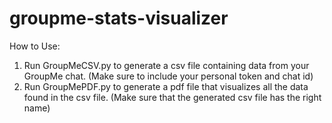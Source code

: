 # groupme-stats-visualizer

How to Use:

1. Run GroupMeCSV.py to generate a csv file containing data from your GroupMe chat. (Make sure to include your personal token and chat id)
2. Run GroupMePDF.py to generate a pdf file that visualizes all the data found in the csv file. (Make sure that the generated csv file has the right name)
